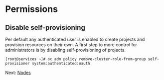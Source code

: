 # Permissions

## Disable self-provisioning

Per default any authenticated user is enabled to create projects and provision
resources on their own. A first step to more control for administrators is by
disabling self-provisioning of projects.

```shell
[root@services ~]# oc adm policy remove-cluster-role-from-group self-provisioner system:authenticated:oauth
```

Next: [Nodes](06-nodes.md)
